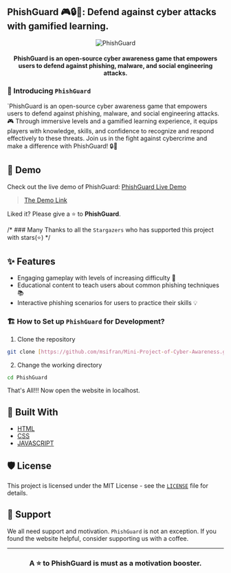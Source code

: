 ## PhishGuard 🎮🔒🚀: Defend against cyber attacks with gamified learning.

<p align="center">
<img src="[https://github.com/msifran/Mini-Project-of-Cyber-Awareness.git]" alt="PhishGuard"/>
<p/>

<h4 align="center">PhishGuard is an open-source cyber awareness game that empowers users to defend against phishing, malware, and social engineering attacks.</h4>





### 👋 Introducing `PhishGuard`
`PhishGuard is an open-source cyber awareness game that empowers users to defend against phishing, malware, and social engineering attacks. 🎮 Through immersive levels and a gamified learning experience, it equips players with knowledge, skills, and confidence to recognize and respond effectively to these threats. Join us in the fight against cybercrime and make a difference with PhishGuard! 🔒🚀

## 🚀 Demo
Check out the live demo of PhishGuard: [PhishGuard Live Demo]([https://github.com/msifran/Mini-Project-of-Cyber-Awareness.git])

> [The Demo Link]([https://github.com/msifran/Mini-Project-of-Cyber-Awareness.git])



Liked it? Please give a ⭐️ to <b>PhishGuard</b>.

/* ### Many Thanks to all the `Stargazers` who has supported this project with stars(⭐) */

## ✨ Features

- Engaging gameplay with levels of increasing difficulty 🚀
- Educational content to teach users about common phishing techniques 📚
- Interactive phishing scenarios for users to practice their skills 💡

### 🏗️ How to Set up `PhishGuard` for Development?

1. Clone the repository

```bash
git clone [https://github.com/msifran/Mini-Project-of-Cyber-Awareness.git]

```

2. Change the working directory

```bash
cd PhishGuard
```

That's All!!! Now open the website in localhost.

## 🍔 Built With
- [HTML](https://en.m.wikipedia.org/wiki/HTML)
- [CSS](https://en.m.wikipedia.org/wiki/CSS)
- [JAVASCRIPT](https://en.m.wikipedia.org/wiki/JavaScript)

## 🛡️ License
This project is licensed under the MIT License - see the [`LICENSE`](LICENSE) file for details.



## 🙏 Support

We all need support and motivation. `PhishGuard` is not an exception. If you found the website helpful, consider supporting us with a coffee.


---

<h3 align="center">
A ⭐️ to <b>PhishGuard</b> is must as a motivation booster.
</h3>
